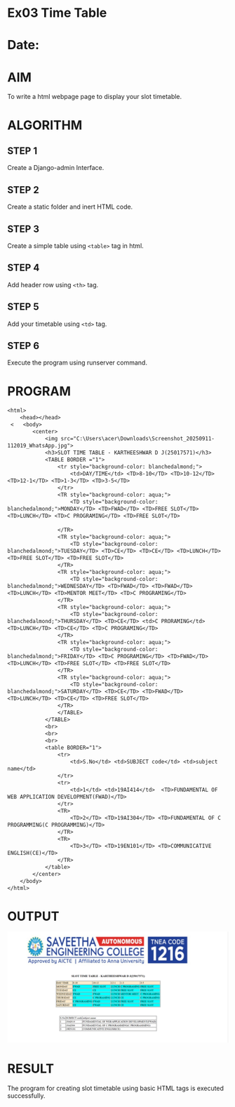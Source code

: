 # Ex03 Time Table
# Date:
# AIM
To write a html webpage page to display your slot timetable.

# ALGORITHM
## STEP 1
Create a Django-admin Interface.

## STEP 2
Create a static folder and inert HTML code.

## STEP 3
Create a simple table using `<table>` tag in html.

## STEP 4
Add header row using `<th>` tag.

## STEP 5
Add your timetable using `<td>` tag.

## STEP 6
Execute the program using runserver command.

# PROGRAM
```
<html>
    <head></head>
 <   <body>
        <center>
            <img src="C:\Users\acer\Downloads\Screenshot_20250911-112019_WhatsApp.jpg">
            <h3>SLOT TIME TABLE - KARTHEESHWAR D J(25017571)</h3>
            <TABLE BORDER ="1">
                <tr style="background-color: blanchedalmond;">
                    <td>DAY/TIME</td> <TD>8-10</TD> <TD>10-12</TD> <TD>12-1</TD> <TD>1-3</TD> <TD>3-5</TD>
                </tr>
                <TR style="background-color: aqua;">
                    <TD style="background-color: blanchedalmond;">MONDAY</TD> <TD>FWAD</TD> <TD>FREE SLOT</TD> <TD>LUNCH</TD> <TD>C PROGRAMING</TD> <TD>FREE SLOT</TD>

                </TR>
                <TR style="background-color: aqua;">
                    <TD style="background-color: blanchedalmond;">TUESDAY</TD> <TD>CE</TD> <TD>CE</TD> <TD>LUNCH</TD> <TD>FREE SLOT</TD> <TD>FREE SLOT</TD>
                </TR>
                <TR style="background-color: aqua;">
                    <TD style="background-color: blanchedalmond;">WEDNESDAY</TD> <TD>FWAD</TD> <TD>FWAD</TD> <TD>LUNCH</TD> <TD>MENTOR MEET</TD> <TD>C PROGRAMING</TD>
                </TR>
                <TR style="background-color: aqua;">
                    <TD style="background-color: blanchedalmond;">THURSDAY</TD> <TD>CE</TD> <td>C PRORAMING</td> <TD>LUNCH</TD> <TD>CE</TD> <TD>C PROGRAMING</TD>
                </TR>
                <TR style="background-color: aqua;">
                    <TD style="background-color: blanchedalmond;">FRIDAY</TD> <TD>C PROGRAMING</TD> <TD>FWAD</TD> <TD>LUNCH</TD> <TD>FREE SLOT</TD> <TD>FREE SLOT</TD>
                </TR>
                <TR style="background-color: aqua;">
                    <TD style="background-color: blanchedalmond;">SATURDAY</TD> <TD>CE</TD> <TD>FWAD</TD> <TD>LUNCH</TD> <TD>CE</TD> <TD>FREE SLOT</TD> 
                </TR>
                </TABLE>
            </TABLE>
            <br>
            <br>
            <br>
            <table BORDER="1">
                <tr>
                    <td>S.No</td> <td>SUBJECT code</td> <td>subject name</td>
                </tr>
                <tr>
                    <td>1</td> <td>19AI414</td>  <TD>FUNDAMENTAL OF WEB APPLICATION DEVELOPMENT(FWAD)</TD>
                </tr>
                <TR>
                    <TD>2</TD> <TD>19AI304</TD> <TD>FUNDAMENTAL OF C PROGRAMMING(C PROGRAMMING)</TD>
                </TR>
                <TR>
                    <TD>3</TD> <TD>19EN101</TD> <TD>COMMUNICATIVE ENGLISH(CE)</TD>
                </TR>
            </table>
        </center>
    </body>
</html>
```
# OUTPUT
![alt text](<Screenshot 2025-09-24 111712.png>)

# RESULT
The program for creating slot timetable using basic HTML tags is executed successfully.
